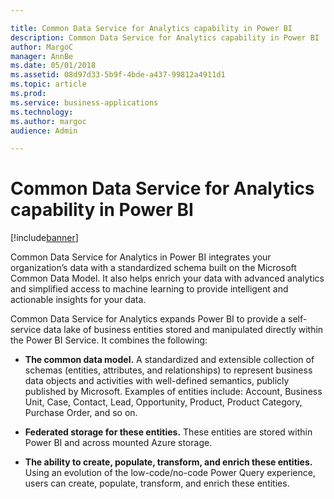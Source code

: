 ```yaml
---

title: Common Data Service for Analytics capability in Power BI
description: Common Data Service for Analytics capability in Power BI
author: MargoC
manager: AnnBe
ms.date: 05/01/2018
ms.assetid: 08d97d33-5b9f-4bde-a437-99812a4911d1
ms.topic: article
ms.prod: 
ms.service: business-applications
ms.technology: 
ms.author: margoc
audience: Admin

---
```

#  Common Data Service for Analytics capability in Power BI




[!include[banner](../../includes/banner.md)]

Common Data Service for Analytics in Power BI integrates your organization’s
data with a standardized schema built on the Microsoft Common Data Model. It
also helps enrich your data with advanced analytics and simplified access to
machine learning to provide intelligent and actionable insights for your data.

Common Data Service for Analytics expands Power BI to provide a self-service
data lake of business entities stored and manipulated directly within the Power
BI Service. It combines the following:

-   **The common data model.** A standardized and extensible collection of
    schemas (entities, attributes, and relationships) to represent business data
    objects and activities with well-defined semantics, publicly published by
    Microsoft. Examples of entities include: Account, Business Unit, Case,
    Contact, Lead, Opportunity, Product, Product Category, Purchase Order, and
    so on.

-   **Federated storage for these entities.** These entities are stored within
    Power BI and across mounted Azure storage.

-   **The ability to create, populate, transform, and enrich these entities.**
    Using an evolution of the low-code/no-code Power Query experience, users can
    create, populate, transform, and enrich these entities.
